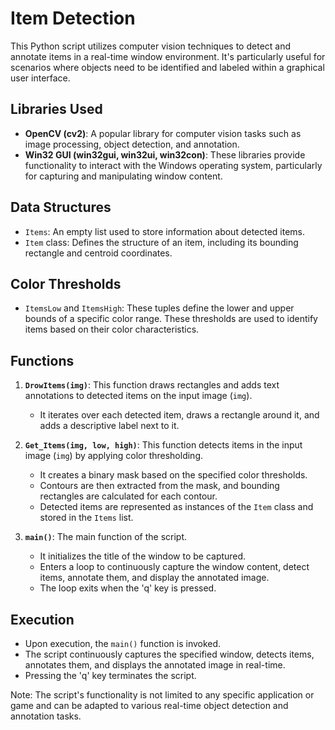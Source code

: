# Item Detection

This Python script utilizes computer vision techniques to detect and annotate items in a real-time window environment. It's particularly useful for scenarios where objects need to be identified and labeled within a graphical user interface.

## Libraries Used

- **OpenCV (cv2)**: A popular library for computer vision tasks such as image processing, object detection, and annotation.
- **Win32 GUI (win32gui, win32ui, win32con)**: These libraries provide functionality to interact with the Windows operating system, particularly for capturing and manipulating window content.

## Data Structures

- `Items`: An empty list used to store information about detected items.
- `Item` class: Defines the structure of an item, including its bounding rectangle and centroid coordinates.

## Color Thresholds

- `ItemsLow` and `ItemsHigh`: These tuples define the lower and upper bounds of a specific color range. These thresholds are used to identify items based on their color characteristics.

## Functions

1. **`DrowItems(img)`**: This function draws rectangles and adds text annotations to detected items on the input image (`img`). 
    - It iterates over each detected item, draws a rectangle around it, and adds a descriptive label next to it.

2. **`Get_Items(img, low, high)`**: This function detects items in the input image (`img`) by applying color thresholding.
    - It creates a binary mask based on the specified color thresholds.
    - Contours are then extracted from the mask, and bounding rectangles are calculated for each contour.
    - Detected items are represented as instances of the `Item` class and stored in the `Items` list.

3. **`main()`**: The main function of the script.
    - It initializes the title of the window to be captured.
    - Enters a loop to continuously capture the window content, detect items, annotate them, and display the annotated image.
    - The loop exits when the 'q' key is pressed.

## Execution

- Upon execution, the `main()` function is invoked.
- The script continuously captures the specified window, detects items, annotates them, and displays the annotated image in real-time.
- Pressing the 'q' key terminates the script.

Note: The script's functionality is not limited to any specific application or game and can be adapted to various real-time object detection and annotation tasks.

